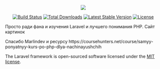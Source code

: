 <p align="center"><img src="https://laravel.com/assets/img/components/logo-laravel.svg"></p>

<p align="center">
<a href="https://travis-ci.org/laravel/framework"><img src="https://travis-ci.org/laravel/framework.svg" alt="Build Status"></a>
<a href="https://packagist.org/packages/laravel/framework"><img src="https://poser.pugx.org/laravel/framework/d/total.svg" alt="Total Downloads"></a>
<a href="https://packagist.org/packages/laravel/framework"><img src="https://poser.pugx.org/laravel/framework/v/stable.svg" alt="Latest Stable Version"></a>
<a href="https://packagist.org/packages/laravel/framework"><img src="https://poser.pugx.org/laravel/framework/license.svg" alt="License"></a>
</p>

<p>Просто ради фана и изучения Laravel и лучшего понимания PHP. Сайт картинок</p>
<p>Спасибо Marlindev  и ресурсу https://coursehunters.net/course/samyy-ponyatnyy-kurs-po-php-dlya-nachinayushchih</p>

The Laravel framework is open-sourced software licensed under the [MIT license](https://opensource.org/licenses/MIT).
